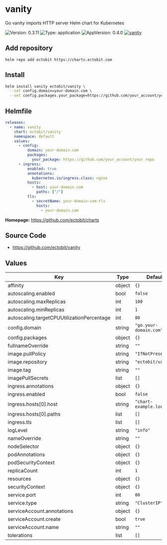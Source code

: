 # vanity

Go vanity imports HTTP server Helm chart for Kubernetes

![Version: 0.3.11](https://img.shields.io/badge/Version-0.3.11-informational?style=flat-square) ![Type: application](https://img.shields.io/badge/Type-application-informational?style=flat-square) ![AppVersion: 0.4.0](https://img.shields.io/badge/AppVersion-0.4.0-informational?style=flat-square) [![vanity](https://github.com/ectobit/charts/actions/workflows/vanity.yml/badge.svg)](https://github.com/ectobit/charts/actions/workflows/vanity.yml)

## Add repository

`helm repo add ectobit https://charts.ectobit.com`

## Install

```sh
helm install vanity ectobit/vanity \
  --set config.domain=your-domain.com \
  --set config.packages.your_package=https://github.com/your_account/your_repo
```

## Helmfile

```yaml
releases:
  - name: vanity
    chart: ectobit/vanity
    namespace: default
    values:
      - config:
          domain: your-domain.com
          packages:
            your_package: https://github.com/your_account/your_repo
      - ingress:
          enabled: true
          annotations:
            kubernetes.io/ingress.class: nginx
          hosts:
            - host: your-domain.com
              paths: ["/"]
          tls:
            - secretName: your-domain-com-tls
              hosts:
                - your-domain.com
```

**Homepage:** <https://github.com/ectobit/charts>

## Source Code

- <https://github.com/ectobit/vanity>

## Values

| Key                                        | Type   | Default                 | Description |
| ------------------------------------------ | ------ | ----------------------- | ----------- |
| affinity                                   | object | `{}`                    |             |
| autoscaling.enabled                        | bool   | `false`                 |             |
| autoscaling.maxReplicas                    | int    | `100`                   |             |
| autoscaling.minReplicas                    | int    | `1`                     |             |
| autoscaling.targetCPUUtilizationPercentage | int    | `80`                    |             |
| config.domain                              | string | `"go.your-domain.com"`  |             |
| config.packages                            | object | `{}`                    |             |
| fullnameOverride                           | string | `""`                    |             |
| image.pullPolicy                           | string | `"IfNotPresent"`        |             |
| image.repository                           | string | `"ectobit/vanity"`      |             |
| image.tag                                  | string | `""`                    |             |
| imagePullSecrets                           | list   | `[]`                    |             |
| ingress.annotations                        | object | `{}`                    |             |
| ingress.enabled                            | bool   | `false`                 |             |
| ingress.hosts[0].host                      | string | `"chart-example.local"` |             |
| ingress.hosts[0].paths                     | list   | `[]`                    |             |
| ingress.tls                                | list   | `[]`                    |             |
| logLevel                                   | string | `"info"`                |             |
| nameOverride                               | string | `""`                    |             |
| nodeSelector                               | object | `{}`                    |             |
| podAnnotations                             | object | `{}`                    |             |
| podSecurityContext                         | object | `{}`                    |             |
| replicaCount                               | int    | `1`                     |             |
| resources                                  | object | `{}`                    |             |
| securityContext                            | object | `{}`                    |             |
| service.port                               | int    | `80`                    |             |
| service.type                               | string | `"ClusterIP"`           |             |
| serviceAccount.annotations                 | object | `{}`                    |             |
| serviceAccount.create                      | bool   | `true`                  |             |
| serviceAccount.name                        | string | `""`                    |             |
| tolerations                                | list   | `[]`                    |             |
